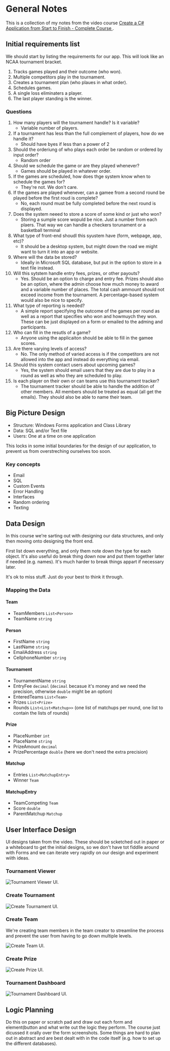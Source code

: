 # General Notes

This is a collection of my notes from the video course [Create a C# Application from Start to Finish - Complete Course ](https://www.youtube.com/watch?v=wfWxdh-_k_4).

## Initial requirements list

We should start by listing the requirements for our app. This will look like an NCAA tournament bracket.

1. Tracks games played and their outcome (who won).
1. Multiple competitors play in the tournament.
1. Creates a tournament plan (who plaues in what order).
1. Schedules games.
1. A single loss eliminaters a player.
1. The last player standing is the winner.

### Questions

1. How many players will the tournament handle? Is it variable?
    * Variable number of players.
1. If a tournament has less than the full complement of players, how do we handle it?
    * Should have byes if less than a power of 2
1. Should the orderiung of who plays each order be random or ordered by input order?
    * Random order
1. Should we schedule the game or are they played whenever?
    * Games should be played in whatever order.
1. If the games are scheduled, how does thge system know when to schedule the games for? 
    * They're not. We don't care.
1. If the games are played whenever, can a gamee from a second round be played before the first roud is complete?
    * No, each round must be fully completed before the next round is displayed.
1. Does the system neeed to store a score of some kind or just who won?
    * Storing a sumple score wopuld be nice. Just a number from each plaers. That way we can handle a checkers torunament or a basketball terminal
1. What type of front-end shoudl this syustem have (form, webpage, app, etc)?
    * It should be a desktop system, but might down the road we might want to turn it into an app or website.
1. Where will the data be stored?
    * Ideally in Microsoft SQL database, but put in the option to store in a text file instead.
1. Will this sytstem handle entry fees, prizes, or other payouts?
    * Yes. Should  be an option to charge and entry fee. Prizes should also be an option, where the admin choose how much money to award and a variable number of places. The total cash ammount should not exceed income from the tournament. A percentage-based system would also be nice to specify.
1. What type of reporting is needed?
    * A simple report specifying the outcome of the games per round as well as a report that specifies who won and howmuych they won. These can be just displayed on a form or emailed to the adming and participants.
1. Who can fill in the resutls of a game?
    * Anyone using the applicaiton should be able to fill in the gamee scores.
1. Are there varying levels of access?
    * No. The only method of varied access is if the competitors are not allowed into the app and instead do everything via email.
1. Should this system contact users about upcoming games?
    * Yes, the system should email users that they are due to play in a round as well as who they are scheduled to play.
1. Is each player on their own or can teams use this tournament tracker?
    * The tournament tracker should be able to handle the addition of other members. All members should be treated as equal (all get the emails). They should also be able to name their team.

## Big Picture Design

* Structure:  Windows Forms application and Class Library
* Data: SQL and/or Text file
* Users: One at a time on one application

This locks in some initial boundaries for the design of our application, to prevent us from overstreching ourselves too soon.

### Key concepts

* Email
* SQL
* Custom Events
* Error Handling
* Interfaces
* Random ordering
* Texting

## Data Design

In this course we're sarting out with designing our data structures, and only then moving onto designing the front end.

First list down everything, and only them note down the type for each object. It's also useful do break thing down now and put them together later if needed (e.g. names). It's much harder to break things appart if necessary later.

It's ok to miss stuff. Just do your best to think it through.

### Mapping the Data

#### Team
* TeamMembers `List<Person>`
* TeamName `string`

#### Person
* FirstName `string`
* LastName `string`
* EmailAddress `string`
* CellphoneNumber `string`

#### Tournament
* TournamentName `string`
* EntryFee `decimal` (`decimal` becasue it's money and we need the precision, otherwise `double` might be an option)
* EnteredTeams `List<Team>`
* Prizes `List<Prize>`
* Rounds `List<List<Matchup>>` (one list of matchups per round, one list to contain the lists of rounds)

#### Prize
* PlaceNumber `int`
* PlaceName `string`
* PrizeAmount `decimal`
* PrizePercentage `double` (here we don't need the extra precision)

#### Matchup
* Entries `List<MatchupEntry>`
* Winner `Team`

#### MatchupEntry
* TeamCompeting `Team`
* Score `double`
* ParentMatchup `Matchup`

## User Interface Design

UI designs taken from the video. These should be scketched out in paper or a whiteboard to get the initial designs, so we don't have tot fiddlle around with Forms and we can iterate very rapidly on our design and experiment wiith ideas. 

### Tournament Viewer
![Tournament Viewer UI.](tournament_viewer.png)

### Create Tournament
![Create Tournament UI.](create_tournament.png)

### Create Team

We're creating team members in the team creator to streamline the process and prevent the user from having to go down multiple levels.

![Create Team UI.](create_team.png)

### Create Prize
![Create Prize UI.](create_prize.png)

### Tournament Dashboard
![Tournament Dashboard UI.](tournament_dashboard.png)

## Logic Planning

Do this on paper or scratch pad and draw out each form and element(button and what write out the logic they perform. The course just dicussed it orally over the form screenshots. Some things are hard to plan out in abstract and are best dealt with in the code itself (e.g. how to set up the different databases).


